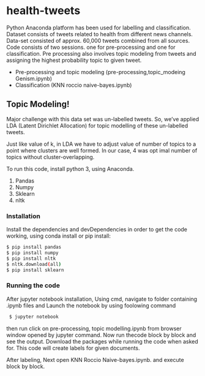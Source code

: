 # health-tweets
Python Anaconda platform has been used for labelling and classification. Dataset consists of tweets related to health from different news channels. Data-set consisted of approx. 60,000 tweets combined from all sources.
Code consists of two sessions. one for pre-processing and one for classification. Pre processing also involves topic modeling from tweets and assigning the highest probability topic to given tweet.

  - Pre-processing and topic modeling (pre-processing,topic_modeing Genism.ipynb)
  - Classification  (KNN roccio naive-bayes.ipynb)

## Topic Modeling!
Major challenge with this data set was un-labelled tweets. So, we’ve applied LDA (Latent Dirichlet Allocation) for topic modelling of these un-labelled tweets. 

Just like value of k, in LDA we have to adjust value of number of topics to a point where clusters are well formed. In our case, 4 was opt imal number of topics without cluster-overlapping.

To run this code, install python 3, using Anaconda.


1) Pandas
2) Numpy
3) Sklearn
4) nltk

### Installation

Install the dependencies and devDependencies in order to get the code working, using conda install or pip install:

```sh
$ pip install pandas
$ pip install numpy
$ pip install nltk
$ nltk.download(all)
$ pip install sklearn
```
### Running the code
After jupyter notebook installation, Using cmd, navigate to folder containing .ipynb files and Launch the notebook by using foolowing command

```sh
 $ jupyter notebook
 ```

then run click on pre-processing, topic modelling.ipynb from browser window opened by jupyter command. Now run thecode block by block and see the output. Download the packages while running the code when asked for. This code will create labels for given documents.

After labeling, Next open KNN Roccio Naive-bayes.ipynb. and execute block by block.
